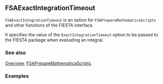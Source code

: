 ## FSAExactIntegrationTimeout

`FSAExactIntegrationTimeout` is an option for `FSAPrepareMathematicaScripts` and other functions of the FIESTA interface.

It specifies the value of the `ExactIntegrationTimeout` option to be passed to the FIESTA package when evaluating an integral.

### See also

[Overview](Extra/FeynHelpers.md), [FSAPrepareMathematicaScripts](FSAPrepareMathematicaScripts.md).

### Examples